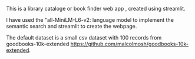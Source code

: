 This is a library cataloge or book finder web app , created using streamlit.

I have used the "all-MiniLM-L6-v2:  language model to implement the semantic search and streamlit to create the webpage.

The default dataset is a small csv dataset with 100 records from goodbooks-10k-extended https://github.com/malcolmosh/goodbooks-10k-extended. 
